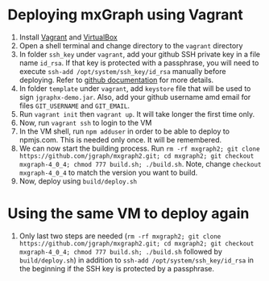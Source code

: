 # Deploying mxGraph using Vagrant

1. Install [Vagrant](https://www.vagrantup.com/downloads.html) and [VirtualBox](https://www.virtualbox.org/wiki/Downloads)
1. Open a shell terminal and change directory to the `vagrant` directory
1. In folder `ssh_key` under `vagrant`, add your github SSH private key in a file name `id_rsa`. If that key is protected with a passphrase, you will need to execute `ssh-add /opt/system/ssh_key/id_rsa` manually before deploying. Refer to [github documentation](https://help.github.com/en/github/authenticating-to-github/generating-a-new-ssh-key-and-adding-it-to-the-ssh-agent) for more details.
1. In folder `template` under `vagrant`, add `keystore` file that will be used to sign `jgraphx-demo.jar`. Also, add your github username amd email for files `GIT_USERNAME` and `GIT_EMAIL`.
1. Run `vagrant init` then `vagrant up`. It will take longer the first time only.
1. Now, run `vagrant ssh` to login to the VM
1. In the VM shell, run `npm adduser` in order to be able to deploy to npmjs.com. This is needed only once. It will be remembered.
1. We can now start the building process. Run `rm -rf mxgraph2; git clone https://github.com/jgraph/mxgraph2.git; cd mxgraph2; git checkout mxgraph-4_0_4; chmod 777 build.sh; ./build.sh`. Note, change `checkout mxgraph-4_0_4` to match the version you want to build.
1. Now, deploy using `build/deploy.sh`

# Using the same VM to deploy again

1. Only last two steps are needed (`rm -rf mxgraph2; git clone https://github.com/jgraph/mxgraph2.git; cd mxgraph2; git checkout mxgraph-4_0_4; chmod 777 build.sh; ./build.sh` followed by `build/deploy.sh`) in addition to `ssh-add /opt/system/ssh_key/id_rsa` in the beginning if the SSH key is protected by a passphrase.